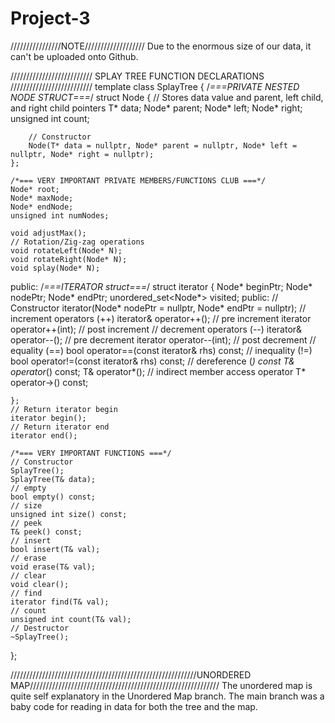 # Project-3

////////////////NOTE///////////////////
Due to the enormous size of our data, it can't be uploaded onto Github.

////////////////////////// SPLAY TREE FUNCTION DECLARATIONS //////////////////////////
template <typename T>
class SplayTree
{
	/*===PRIVATE NESTED NODE STRUCT===*/
	struct Node 
	{
		// Stores data value and parent, left child, and right child pointers
		T* data;
		Node* parent;
		Node* left;
		Node* right;
		unsigned int count;

		// Constructor
		Node(T* data = nullptr, Node* parent = nullptr, Node* left = nullptr, Node* right = nullptr);
	};

	/*=== VERY IMPORTANT PRIVATE MEMBERS/FUNCTIONS CLUB ===*/
	Node* root;
	Node* maxNode;
	Node* endNode;
	unsigned int numNodes;
	
	void adjustMax();
	// Rotation/Zig-zag operations
	void rotateLeft(Node* N);
	void rotateRight(Node* N);
	void splay(Node* N);

public:
	/*===ITERATOR struct===*/
	struct iterator
	{
		Node* beginPtr;
		Node* nodePtr;
		Node* endPtr;
		unordered_set<Node*> visited;
	public:
		// Constructor
		iterator(Node* nodePtr = nullptr,  Node* endPtr = nullptr);
		// increment operators (++)
		iterator& operator++();			// pre increment
		iterator operator++(int);		// post increment
		// decrement operators (--)
		iterator& operator--();			// pre decrement
		iterator operator--(int);		// post decrement
		// equality (==)
		bool operator==(const iterator& rhs) const;
		// inequality (!=)
		bool operator!=(const iterator& rhs) const;
		// dereference (*)
		const T& operator*() const;
		T& operator*();
		// indirect member access operator
		T* operator->() const;

	};
	// Return iterator begin
	iterator begin();
	// Return iterator end
	iterator end();

	/*=== VERY IMPORTANT FUNCTIONS ===*/
	// Constructor
	SplayTree();
	SplayTree(T& data);
	// empty
	bool empty() const;
	// size
	unsigned int size() const;
	// peek
	T& peek() const;
	// insert
	bool insert(T& val);
	// erase
	void erase(T& val);
	// clear
	void clear();
	// find
	iterator find(T& val);
	// count
	unsigned int count(T& val);
	// Destructor
	~SplayTree();
};
	
	
///////////////////////////////////////////////////////////UNORDERED MAP////////////////////////////////////////////////////////////
	The unordered map is quite self explanatory in the Unordered Map branch. The main branch was a baby code for reading in data for
	both the tree and the map. 
	
